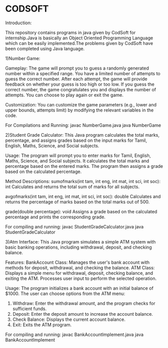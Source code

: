 # CODSOFT
Introduction:

This repository contains programs in java given by CodSoft for internship.Java is basically an Object Oriented Programming Language which can be easily implemented.The problems given by CodSoft have been completed using Java language.


1)Number Game:

Gameplay:
The game will prompt you to guess a randomly generated number within a specified range.
You have a limited number of attempts to guess the correct number.
After each attempt, the game will provide feedback on whether your guess is too high or too low.
If you guess the correct number, the game congratulates you and displays the number of attempts.
You can choose to play again or exit the game.

Customization:
You can customize the game parameters (e.g., lower and upper bounds, attempts limit) by modifying the relevant variables in the code.

For Compilations and Running:
javac NumberGame.java  java NumberGame

2)Student Grade Calculator:
This Java program calculates the total marks, percentage, and assigns grades based on the input marks for Tamil, English, Maths, Science, and Social subjects.

Usage:
The program will prompt you to enter marks for Tamil, English, Maths, Science, and Social subjects.
It calculates the total marks and percentage based on the entered marks.
The program then assigns a grade based on the calculated percentage.

Method Descriptions:
sumofmarks(int tam, int eng, int mat, int sci, int soc): int
Calculates and returns the total sum of marks for all subjects.

avgofmarks(int tam, int eng, int mat, int sci, int soc): double
Calculates and returns the percentage of marks based on the total marks out of 500.

grade(double percentage): void
Assigns a grade based on the calculated percentage and prints the corresponding grade.

For compiling and running:
javac StudentGradeCalculator.java  java StudentGradeCalculator

3)Atm Interface:
This Java program simulates a simple ATM system with basic banking operations, including withdrawal, deposit, and checking balance.

Features:
BankAccount Class:
Manages the user's bank account with methods for deposit, withdrawal, and checking the balance.
ATM Class:
Displays a simple menu for withdrawal, deposit, checking balance, and exiting the ATM.
Processes user input to perform the selected operation.

Usage:
The program initializes a bank account with an initial balance of $1000.
The user can choose options from the ATM menu:
1. Withdraw: Enter the withdrawal amount, and the program checks for sufficient funds.
2. Deposit: Enter the deposit amount to increase the account balance.
3. Check Balance: Displays the current account balance.
4. Exit: Exits the ATM program.

For compiling and running:
javac BankAccountImplement.java  java BankAccountImplement


